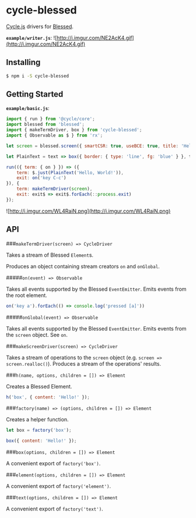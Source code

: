 # cycle-blessed
[Cycle.js](http://cycle.js.org/) drivers for [Blessed](https://github.com/chjj/blessed).

**`example/writer.js`**:
![http://i.imgur.com/NE2AcK4.gif](http://i.imgur.com/NE2AcK4.gif)

## Installing

```sh
$ npm i -S cycle-blessed
```

## Getting Started

**`example/basic.js`**:
```js
import { run } from '@cycle/core';
import blessed from 'blessed';
import { makeTermDriver, box } from 'cycle-blessed';
import { Observable as $ } from 'rx';

let screen = blessed.screen({ smartCSR: true, useBCE: true, title: 'Hello, World!' });

let PlainText = text => box({ border: { type: 'line', fg: 'blue' } }, text);

run(({ term: { on } }) => ({
	term: $.just(PlainText('Hello, World!')),
	exit: on('key C-c')
}), {
	term: makeTermDriver(screen),
	exit: exit$ => exit$.forEach(::process.exit)
});
```

![http://i.imgur.com/WL4RaiN.png](http://i.imgur.com/WL4RaiN.png)

## API

###`makeTermDriver(screen) => CycleDriver`

Takes a stream of Blessed `Element`s.

Produces an object containing stream creators `on` and `onGlobal`.

#####`on(event) => Observable`

Takes all events supported by the Blessed `EventEmitter`. Emits events from the root element.

```js
on('key a').forEach(() => console.log('pressed [a]'))
```

#####`onGlobal(event) => Observable`

Takes all events supported by the Blessed `EventEmitter`. Emits events from the `screen` object. See `on`.

###`makeScreenDriver(screen) => CycleDriver`

Takes a stream of operations to the `screen` object (e.g. `screen => screen.realloc()`). Produces a stream of the operations' results.

###`h(name, options, children = []) => Element`

Creates a Blessed Element.

```js
h('box', { content: 'Hello!' });
```

###`factory(name) => (options, children = []) => Element`

Creates a helper function.

```js
let box = factory('box');

box({ content: 'Hello!' });
```

###`box(options, children = []) => Element`

A convenient export of `factory('box')`.

###`element(options, children = []) => Element`

A convenient export of `factory('element')`.

###`text(options, children = []) => Element`

A convenient export of `factory('text')`.
